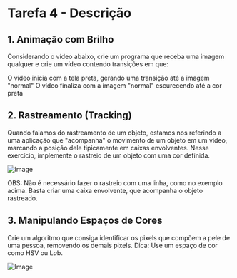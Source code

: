 # Tarefa 4 - Descrição
## 1. Animação com Brilho
Considerando o vídeo abaixo, crie um programa que receba uma imagem qualquer e crie um vídeo contendo transições em que:

O vídeo inicia com a tela preta, gerando uma transição até a imagem "normal"
O vídeo finaliza com a imagem "normal" escurecendo até a cor preta

## 2. Rastreamento (Tracking)
Quando falamos do rastreamento de um objeto, estamos nos referindo a uma aplicação que "acompanha" o movimento de um objeto em um vídeo, marcando a posição dele tipicamente em caixas envolventes. Nesse exercício, implemente o rastreio de um objeto com uma cor definida.

![Image](https://github.com/user-attachments/assets/4d4a7981-9b6b-4256-927f-f3f87ec8bd00)


OBS: Não é necessário fazer o rastreio com uma linha, como no exemplo acima. Basta criar uma caixa envolvente, que acompanha o objeto rastreado.

## 3. Manipulando Espaços de Cores
Crie um algoritmo que consiga identificar os pixels que compõem a pele de uma pessoa, removendo os demais pixels. Dica: Use um espaço de cor como HSV ou L*a*b.

![Image](https://github.com/user-attachments/assets/e9a88348-f9a7-4036-8fcc-c990ae2ffa0e)
